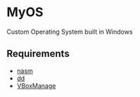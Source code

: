 # MyOS

Custom Operating System built in Windows

## Requirements

* [nasm](https://www.nasm.us)
* [dd](http://www.chrysocome.net/dd)
* [VBoxManage](https://www.virtualbox.org)

